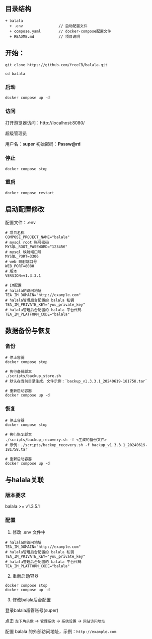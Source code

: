 ## 目录结构
```
+ balala
  + .env                // 启动配置文件
  + compose.yaml        // docker-compose配置文件
  + README.md           // 项目说明
```

## 开始：

```
git clone https://github.com/freeCB/balala.git
```

```
cd balala
```
### 启动
```
docker compose up -d
```

### 访问
打开游览器访问：http://localhost:8080/

超级管理员

用户名：**super**
初始密码：**Passw@rd**

### 停止
```
docker compose stop
```

### 重启
```
docker compose restart
```


## 启动配置修改
配置文件：.env
```shell
# 项目名称
COMPOSE_PROJECT_NAME="balala"
# mysql root 账号密码
MYSQL_ROOT_PASSWORD="123456"
# mysql 映射端口号
MYSQL_PORT=3306
# web 映射端口号
WEB_PORT=8080
# 版本
VERSION=v1.3.3.1

# IM配置
# halala的访问地址
TEA_IM_DOMAIN="http://example.com" 
# halala管理后台配置的 balala 私钥
TEA_IM_PRIVATE_KEY="you_private_key"
# halala管理后台配置的 balala 平台代码
TEA_IM_PLATFORM_CODE="balala"
```


## 数据备份与恢复

### 备份
```shell
# 停止容器
docker compose stop

# 执行备份脚本
./scripts/backup_store.sh
# 默认在当前目录生成，文件示例：`backup_v1.3.3.1_20240619-181758.tar`

# 重新启动容器
docker compose up -d
```

### 恢复
```shell
# 停止容器
docker compose stop

# 执行恢复脚本
./scripts/backup_recovery.sh -f <生成的备份文件>
# 示例：./scripts/backup_recovery.sh -f backup_v1.3.3.1_20240619-181758.tar

# 重新启动容器
docker compose up -d
```

## 与halala关联

### 版本要求
balala >= v1.3.5.1

### 配置
1. 修改 .env 文件中
```shell
# halala的访问地址
TEA_IM_DOMAIN="http://example.com" 
# halala管理后台配置的 balala 私钥
TEA_IM_PRIVATE_KEY="you_private_key"
# halala管理后台配置的 balala 平台代码
TEA_IM_PLATFORM_CODE="balala"
```
2. 重新启动容器
```shell
docker compose stop
docker compose up -d
```

3. 修改balala后台配置

登录balala超管账号(super)

点击 `左下角头像` -> `管理系统` -> `系统设置` -> `网站访问地址`

配置 balala 的外部访问地址，示例：`http://example.com`